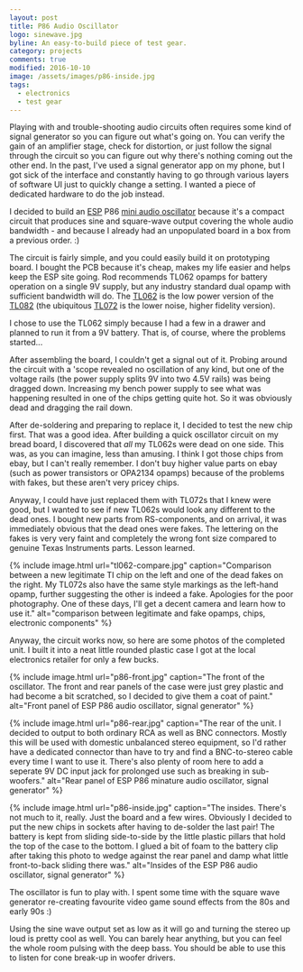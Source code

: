 ```yaml
---
layout: post
title: P86 Audio Oscillator
logo: sinewave.jpg
byline: An easy-to-build piece of test gear.
category: projects
comments: true
modified: 2016-10-10
image: /assets/images/p86-inside.jpg
tags:
  - electronics
  - test gear
---
```


Playing with and trouble-shooting audio circuits often requires some kind of signal generator so you can figure out what's going on. You can verify the gain of an amplifier stage, check for distortion, or just follow the signal through the circuit so you can figure out why there's nothing coming out the other end. In the past, I've used a signal generator app on my phone, but I got sick of the interface and constantly having to go through various layers of software UI just to quickly change a setting. I wanted a piece of dedicated hardware to do the job instead.

I decided to build an [ESP](http://sound.whsites.net/index2.html) P86 [mini audio oscillator](http://sound.whsites.net/project86.htm) because it's a compact circuit that produces sine and square-wave output covering the whole audio bandwidth - and because I already had an unpopulated board in a box from a previous order. :)

The circuit is fairly simple, and you could easily build it on prototyping board. I bought the PCB because it's cheap, makes my life easier and helps keep the ESP site going. Rod recommends TL062 opamps for battery operation on a single 9V supply, but any industry standard dual opamp with sufficient bandwidth will do. The [TL062](http://www.ti.com/product/TL062) is the low power version of the [TL082](http://www.ti.com/product/TL082) (the ubiquitous [TL072](http://www.ti.com/product/TL072) is the lower noise, higher fidelity version).

I chose to use the TL062 simply because I had a few in a drawer and planned to run it from a 9V battery. That is, of course, where the problems started...

After assembling the board, I couldn't get a signal out of it. Probing around the circuit with a 'scope revealed no oscillation of any kind, but one of the voltage rails (the power supply splits 9V into two 4.5V rails) was being dragged down. Increasing my bench power supply to see what was happening resulted in one of the chips getting quite hot. So it was obviously dead and dragging the rail down.

After de-soldering and preparing to replace it, I decided to test the new chip first. That was a good idea. After building a quick oscillator circuit on my bread board, I discovered that _all_ my TL062s were dead on one side. This was, as you can imagine, less than amusing. I think I got those chips from ebay, but I can't really remember. I don't buy higher value parts on ebay (such as power transistors or OPA2134 opamps) because of the problems with fakes, but these aren't very pricey chips.

Anyway, I could have just replaced them with TL072s that I knew were good, but I wanted to see if new TL062s would look any different to the dead ones. I bought new parts from RS-components, and on arrival, it was immediately obvious that the dead ones were fakes. The lettering on the fakes is very very faint and completely the wrong font size compared to genuine Texas Instruments parts. Lesson learned.

{% include image.html url="tl062-compare.jpg" caption="Comparison between a new legitimate TI chip on the left and one of the dead fakes on the right. My TL072s also have the same style markings as the left-hand opamp, further suggesting the other is indeed a fake. Apologies for the poor photography. One of these days, I'll get a decent camera and learn how to use it." alt="comparison between legitimate and fake opamps, chips, electronic components"  %}

Anyway, the circuit works now, so here are some photos of the completed unit. I built it into a neat little rounded plastic case I got at the local electronics retailer for only a few bucks.

{% include image.html url="p86-front.jpg" caption="The front of the oscillator. The front and rear panels of the case were just grey plastic and had become a bit scratched, so I decided to give them a coat of paint." alt="Front panel of ESP P86 audio oscillator, signal generator" %}

{% include image.html url="p86-rear.jpg" caption="The rear of the unit. I decided to output to both ordinary RCA as well as BNC connectors. Mostly this will be used with domestic unbalanced stereo equipment, so I'd rather have a dedicated connector than have to try and find a BNC-to-stereo cable every time I want to use it. There's also plenty of room here to add a seperate 9V DC input jack for prolonged use such as breaking in sub-woofers." alt="Rear panel of ESP P86 minature audio oscillator, signal generator" %}

{% include image.html url="p86-inside.jpg" caption="The insides. There's not much to it, really. Just the board and a few wires. Obviously I decided to put the new chips in sockets after having to de-solder the last pair! The battery is kept from sliding side-to-side by the little plastic pillars that hold the top of the case to the bottom. I glued a bit of foam to the battery clip after taking this photo to wedge against the rear panel and damp what little front-to-back sliding there was." alt="Insides of the ESP P86 audio oscillator, signal generator" %}

The oscillator is fun to play with. I spent some time with the square wave generator re-creating favourite video game sound effects from the 80s and early 90s :)

Using the sine wave output set as low as it will go and turning the stereo up loud is pretty cool as well. You can barely hear anything, but you can feel the whole room pulsing with the deep bass. You should be able to use this to listen for cone break-up in woofer drivers.
